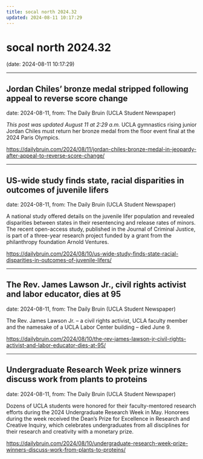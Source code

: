 ```yaml
---
title: socal north 2024.32
updated: 2024-08-11 10:17:29
---
```


# socal north 2024.32

(date: 2024-08-11 10:17:29)

---

## Jordan Chiles’ bronze medal stripped following appeal to reverse score change

date: 2024-08-11, from: The Daily Bruin (UCLA Student Newspaper)

<em>This post was updated August 11 at 2:29 a.m.</em>
UCLA gymnastics rising junior Jordan Chiles must return her bronze medal from the floor event final at the 2024 Paris Olympics. 

<https://dailybruin.com/2024/08/11/jordan-chiles-bronze-medal-in-jeopardy-after-appeal-to-reverse-score-change/>

---

## US-wide study finds state, racial disparities in outcomes of juvenile lifers

date: 2024-08-11, from: The Daily Bruin (UCLA Student Newspaper)

A national study offered details on the juvenile lifer population and revealed disparities between states in their resentencing and release rates of minors. 
The recent open-access study, published in the Journal of Criminal Justice, is part of a three-year research project funded by a grant from the philanthropy foundation Arnold Ventures. 

<https://dailybruin.com/2024/08/10/us-wide-study-finds-state-racial-disparities-in-outcomes-of-juvenile-lifers/>

---

## The Rev. James Lawson Jr., civil rights activist and labor educator, dies at 95

date: 2024-08-11, from: The Daily Bruin (UCLA Student Newspaper)

The Rev. James Lawson Jr. &#8211; a civil rights activist, UCLA faculty member and the namesake of a UCLA Labor Center building &#8211; died June 9. 

<https://dailybruin.com/2024/08/10/the-rev-james-lawson-jr-civil-rights-activist-and-labor-educator-dies-at-95/>

---

## Undergraduate Research Week prize winners discuss work from plants to proteins

date: 2024-08-11, from: The Daily Bruin (UCLA Student Newspaper)

Dozens of UCLA students were honored for their faculty-mentored research efforts during the 2024 Undergraduate Research Week in May.
Honorees during the week received the Dean&#8217;s Prize for Excellence in Research and Creative Inquiry, which celebrates undergraduates from all disciplines for their research and creativity with a monetary prize. 

<https://dailybruin.com/2024/08/10/undergraduate-research-week-prize-winners-discuss-work-from-plants-to-proteins/>

